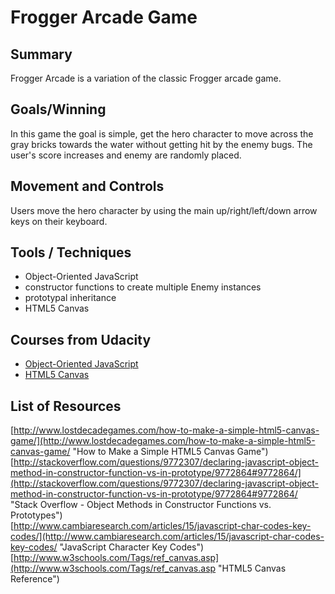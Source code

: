 # Frogger Arcade Game

## Summary
Frogger Arcade is a variation of the classic Frogger arcade game.

## Goals/Winning
In this game the goal is simple, get the hero character to move across the gray bricks towards the water without getting hit by the enemy bugs. The user's score increases and enemy are randomly placed.

## Movement and Controls
Users move the hero character by using the main up/right/left/down arrow keys on their keyboard.


## Tools / Techniques
- Object-Oriented JavaScript
- constructor functions to create multiple Enemy instances
- prototypal inheritance
- HTML5 Canvas

## Courses from Udacity
- [Object-Oriented JavaScript](https://www.udacity.com/course/object-oriented-javascript--ud015)
- [HTML5 Canvas](https://www.udacity.com/course/html5-canvas--ud292)

## List of Resources
[http://www.lostdecadegames.com/how-to-make-a-simple-html5-canvas-game/](http://www.lostdecadegames.com/how-to-make-a-simple-html5-canvas-game/ "How to Make a Simple HTML5 Canvas Game")   
[http://stackoverflow.com/questions/9772307/declaring-javascript-object-method-in-constructor-function-vs-in-prototype/9772864#9772864/](http://stackoverflow.com/questions/9772307/declaring-javascript-object-method-in-constructor-function-vs-in-prototype/9772864#9772864/ "Stack Overflow - Object Methods in Constructor Functions vs. Prototypes")  
[http://www.cambiaresearch.com/articles/15/javascript-char-codes-key-codes/](http://www.cambiaresearch.com/articles/15/javascript-char-codes-key-codes/ "JavaScript Character Key Codes")  
[http://www.w3schools.com/Tags/ref_canvas.asp](http://www.w3schools.com/Tags/ref_canvas.asp "HTML5 Canvas Reference")  

